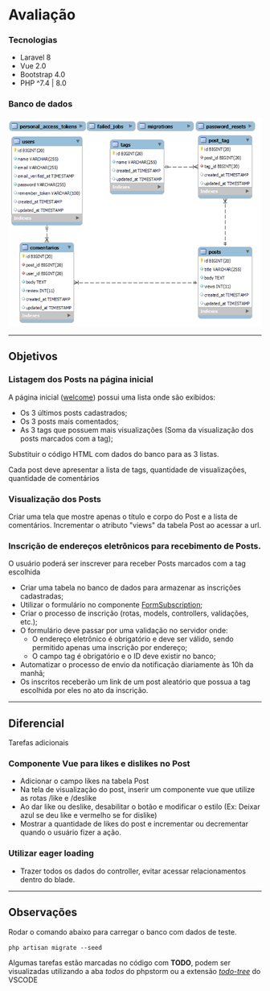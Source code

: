 
# Avaliação 

### Tecnologias

+ Laravel 8
+ Vue 2.0
+ Bootstrap 4.0
+ PHP ^7.4 | 8.0

### Banco de dados

![diagrama UML](./diagrama_avaliação.png)

---

## Objetivos

### Listagem dos Posts na página inicial

A página inicial ([welcome](./resources/views/welcome.blade.php)) possui uma lista onde são exibidos: 
+ Os 3 últimos posts cadastrados;
+ Os 3 posts mais comentados;
+ As 3 tags que possuem mais visualizações (Soma da visualização dos posts marcados com a tag);

Substituir o código HTML com dados do banco para as 3 listas.

Cada post deve apresentar a lista de tags, quantidade de visualizações, quantidade de comentários

### Visualização dos Posts

Criar uma tela que mostre apenas o título e corpo do Post e a lista de comentários.
Incrementar o atributo "views" da tabela Post ao acessar a url.

### Inscrição de endereços eletrônicos para recebimento de Posts.

O usuário poderá ser inscrever para receber Posts marcados com a tag escolhida

+ Criar uma tabela no banco de dados para armazenar as inscrições cadastradas;
+ Utilizar o formulário no componente [FormSubscription](./resources/js/components/FormSubscription.vue "Componente Vue");
+ Criar o processo de inscrição (rotas, models, controllers, validações, etc.);
+ O formulário deve passar por uma validação no servidor onde:
  + O endereço eletrônico é obrigatório e deve ser válido, sendo permitido apenas uma inscrição por endereço;
  + O campo tag é obrigatório e o ID deve existir no banco;
+ Automatizar o processo de envio da notificação diariamente às 10h da manhã;
+ Os inscritos receberão um link de um post aleatório que possua a tag escolhida por eles no ato da inscrição.


---

## Diferencial

Tarefas adicionais 

### Componente Vue para likes e dislikes no Post

  + Adicionar o campo likes na tabela Post
  + Na tela de visualização do post, inserir um componente vue que utilize as rotas /like e /deslike
  + Ao dar like ou deslike, desabilitar o botão e modificar o estilo (Ex: Deixar azul se deu like e vermelho se for dislike)
  + Mostrar a quantidade de likes do post e incrementar ou decrementar quando o usuário fizer a ação.

### Utilizar eager loading

  + Trazer todos os dados do controller, evitar acessar relacionamentos dentro do blade.

---

## Observações

Rodar o comando abaixo para carregar o banco com dados de teste.

    php artisan migrate --seed

Algumas tarefas estão marcadas no código com **TODO**, podem ser visualizadas utilizando a aba _todos_ do phpstorm ou a extensão [_todo-tree_](https://marketplace.visualstudio.com/items?itemName=Gruntfuggly.todo-tree) do VSCODE

